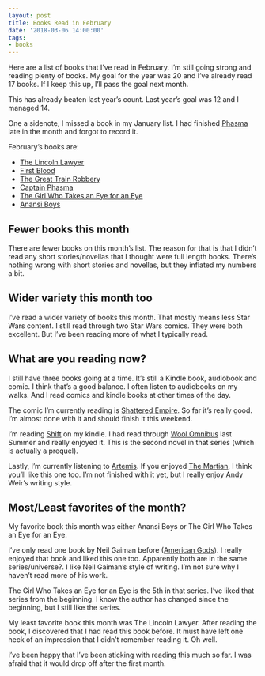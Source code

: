 ```yaml
---
layout: post
title: Books Read in February
date: '2018-03-06 14:00:00'
tags:
- books
---
```


Here are a list of books that I’ve read in February. I’m still going strong and reading plenty of books. My goal for the year was 20 and I’ve already read 17 books. If I keep this up, I’ll pass the goal next month.

This has already beaten last year’s count. Last year’s goal was 12 and I managed 14.

One a sidenote, I missed a book in my January list. I had finished [Phasma](https://www.goodreads.com/book/show/34859132-phasma) late in the month and forgot to record it.

February’s books are:

- [The Lincoln Lawyer](https://www.goodreads.com/book/show/79885.The_Lincoln_Lawyer)
- [First Blood](https://www.goodreads.com/book/show/27415713-first-blood)
- [The Great Train Robbery](https://www.goodreads.com/book/show/7682.The_Great_Train_Robbery)
- [Captain Phasma](https://www.goodreads.com/book/show/35009797-captain-phasma)
- [The Girl Who Takes an Eye for an Eye](https://www.goodreads.com/book/show/32599492-the-girl-who-takes-an-eye-for-an-eye)
- [Anansi Boys](https://www.goodreads.com/book/show/2744.Anansi_Boys)

## Fewer books this month

There are fewer books on this month’s list. The reason for that is that I didn’t read any short stories/novellas that I thought were full length books. There’s nothing wrong with short stories and novellas, but they inflated my numbers a bit.

## Wider variety this month too

I’ve read a wider variety of books this month. That mostly means less Star Wars content. I still read through two Star Wars comics. They were both excellent. But I’ve been reading more of what I typically read.

## What are you reading now?

I still have three books going at a time. It’s still a Kindle book, audiobook and comic. I think that’s a good balance. I often listen to audiobooks on my walks. And I read comics and kindle books at other times of the day.

The comic I’m currently reading is [Shattered Empire](https://www.goodreads.com/book/show/25113095-shattered-empire). So far it’s really good. I’m almost done with it and should finish it this weekend.

I’m reading [Shift](https://www.goodreads.com/book/show/17306293-shift) on my kindle. I had read through [Wool Omnibus](https://www.goodreads.com/book/show/13453029-wool-omnibus) last Summer and really enjoyed it. This is the second novel in that series (which is actually a prequel).

Lastly, I’m currently listening to [Artemis](https://www.goodreads.com/book/show/34928122-artemis). If you enjoyed [The Martian](https://www.goodreads.com/book/show/18007564-the-martian), I think you’ll like this one too. I’m not finished with it yet, but I really enjoy Andy Weir’s writing style.

## Most/Least favorites of the month?

My favorite book this month was either Anansi Boys or The Girl Who Takes an Eye for an Eye.

I’ve only read one book by Neil Gaiman before ([American Gods](https://www.goodreads.com/book/show/30165203-american-gods)). I really enjoyed that book and liked this one too. Apparently both are in the same series/universe?. I like Neil Gaiman’s style of writing. I’m not sure why I haven’t read more of his work.

The Girl Who Takes an Eye for an Eye is the 5th in that series. I’ve liked that series from the beginning. I know the author has changed since the beginning, but I still like the series.

My least favorite book this month was The Lincoln Lawyer. After reading the book, I discovered that I had read this book before. It must have left one heck of an impression that I didn’t remember reading it. Oh well.

I’ve been happy that I’ve been sticking with reading this much so far. I was afraid that it would drop off after the first month.


